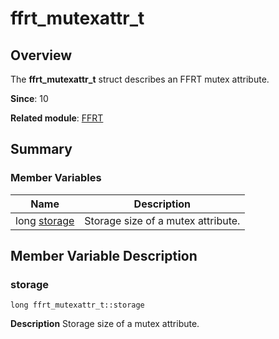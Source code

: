 # ffrt_mutexattr_t


## Overview

The **ffrt_mutexattr_t** struct describes an FFRT mutex attribute.

**Since**: 10

**Related module**: [FFRT](_f_f_r_t.md)


## Summary


### Member Variables

| Name| Description| 
| -------- | -------- |
| long [storage](#storage) | Storage size of a mutex attribute. | 


## Member Variable Description


### storage

```
long ffrt_mutexattr_t::storage
```
**Description**
Storage size of a mutex attribute.
